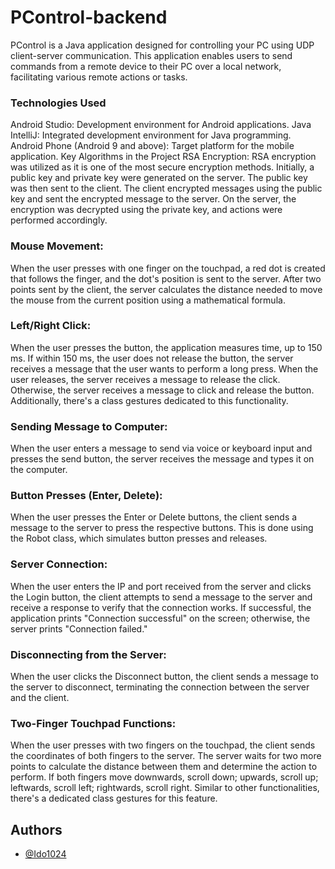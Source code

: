 # PControl-backend 

PControl is a Java application designed for controlling your PC using UDP client-server communication. This application enables users to send commands from a remote device to their PC over a local network, facilitating various remote actions or tasks.

### Technologies Used
Android Studio: Development environment for Android applications.
Java IntelliJ: Integrated development environment for Java programming.
Android Phone (Android 9 and above): Target platform for the mobile application.
Key Algorithms in the Project
RSA Encryption:
RSA encryption was utilized as it is one of the most secure encryption methods. Initially, a public key and private key were generated on the server. The public key was then sent to the client. The client encrypted messages using the public key and sent the encrypted message to the server. On the server, the encryption was decrypted using the private key, and actions were performed accordingly.

### Mouse Movement:
When the user presses with one finger on the touchpad, a red dot is created that follows the finger, and the dot's position is sent to the server. After two points sent by the client, the server calculates the distance needed to move the mouse from the current position using a mathematical formula.

### Left/Right Click:
When the user presses the button, the application measures time, up to 150 ms. If within 150 ms, the user does not release the button, the server receives a message that the user wants to perform a long press. When the user releases, the server receives a message to release the click. Otherwise, the server receives a message to click and release the button. Additionally, there's a class gestures dedicated to this functionality.

### Sending Message to Computer:
When the user enters a message to send via voice or keyboard input and presses the send button, the server receives the message and types it on the computer.

### Button Presses (Enter, Delete):
When the user presses the Enter or Delete buttons, the client sends a message to the server to press the respective buttons. This is done using the Robot class, which simulates button presses and releases.

### Server Connection:
When the user enters the IP and port received from the server and clicks the Login button, the client attempts to send a message to the server and receive a response to verify that the connection works. If successful, the application prints "Connection successful" on the screen; otherwise, the server prints "Connection failed."

### Disconnecting from the Server:
When the user clicks the Disconnect button, the client sends a message to the server to disconnect, terminating the connection between the server and the client.

### Two-Finger Touchpad Functions:
When the user presses with two fingers on the touchpad, the client sends the coordinates of both fingers to the server. The server waits for two more points to calculate the distance between them and determine the action to perform. If both fingers move downwards, scroll down; upwards, scroll up; leftwards, scroll left; rightwards, scroll right. Similar to other functionalities, there's a dedicated class gestures for this feature.
## Authors

- [@Ido1024](https://www.github.com/Ido1024)

